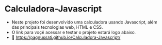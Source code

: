 # Calculadora-Javascript
- Neste projeto foi desenvolvido uma calculadora usando Javascript, além das principais tecnologias web, HTML e CSS.
- O link para voçê acessar e testar o projeto estará logo abaixo.
- 🔗 <a target="_blank">https://pagnussati.github.io/Calculadora-Javascript/</a>
